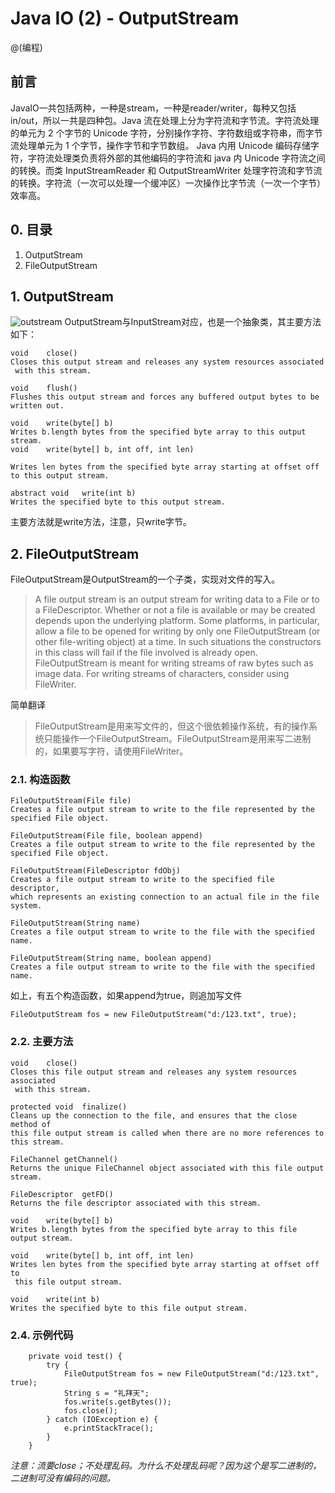 # Java IO (2) - OutputStream

@(编程)

## 前言
JavaIO一共包括两种，一种是stream，一种是reader/writer，每种又包括in/out，所以一共是四种包。Java 流在处理上分为字符流和字节流。字符流处理的单元为 2 个字节的 Unicode 字符，分别操作字符、字符数组或字符串，而字节流处理单元为 1 个字节，操作字节和字节数组。
Java 内用 Unicode 编码存储字符，字符流处理类负责将外部的其他编码的字符流和 java 内 Unicode 字符流之间的转换。而类 InputStreamReader 和 OutputStreamWriter 处理字符流和字节流的转换。字符流（一次可以处理一个缓冲区）一次操作比字节流（一次一个字节）效率高。
## 0. 目录
1. OutputStream
2. FileOutputStream

## 1. OutputStream
![outstream](http://images.cnblogs.com/cnblogs_com/wardensky/645143/o_outputstream.png)
OutputStream与InputStream对应，也是一个抽象类，其主要方法如下：
```
void	close()
Closes this output stream and releases any system resources associated
 with this stream.

void	flush()
Flushes this output stream and forces any buffered output bytes to be written out.

void	write(byte[] b)
Writes b.length bytes from the specified byte array to this output stream.
void	write(byte[] b, int off, int len)

Writes len bytes from the specified byte array starting at offset off
to this output stream.

abstract void	write(int b)
Writes the specified byte to this output stream.
```
主要方法就是write方法，注意，只write字节。

## 2. FileOutputStream
FileOutputStream是OutputStream的一个子类，实现对文件的写入。
>A file output stream is an output stream for writing data to a File or to a FileDescriptor. Whether or not a file is available or may be created depends upon the underlying platform. Some platforms, in particular, allow a file to be opened for writing by only one FileOutputStream (or other file-writing object) at a time. In such situations the constructors in this class will fail if the file involved is already open.
FileOutputStream is meant for writing streams of raw bytes such as image data. For writing streams of characters, consider using FileWriter.

简单翻译
>FileOutputStream是用来写文件的，但这个很依赖操作系统，有的操作系统只能操作一个FileOutputStream。FileOutputStream是用来写二进制的，如果要写字符，请使用FileWriter。

### 2.1. 构造函数

```
FileOutputStream(File file)
Creates a file output stream to write to the file represented by the
specified File object.

FileOutputStream(File file, boolean append)
Creates a file output stream to write to the file represented by the
specified File object.

FileOutputStream(FileDescriptor fdObj)
Creates a file output stream to write to the specified file descriptor,
which represents an existing connection to an actual file in the file system.

FileOutputStream(String name)
Creates a file output stream to write to the file with the specified name.

FileOutputStream(String name, boolean append)
Creates a file output stream to write to the file with the specified name.
```
如上，有五个构造函数，如果append为true，则追加写文件
```
FileOutputStream fos = new FileOutputStream("d:/123.txt", true);
```

### 2.2. 主要方法
```
void	close()
Closes this file output stream and releases any system resources associated
 with this stream.

protected void	finalize()
Cleans up the connection to the file, and ensures that the close method of
this file output stream is called when there are no more references to this stream.

FileChannel	getChannel()
Returns the unique FileChannel object associated with this file output stream.

FileDescriptor	getFD()
Returns the file descriptor associated with this stream.

void	write(byte[] b)
Writes b.length bytes from the specified byte array to this file output stream.

void	write(byte[] b, int off, int len)
Writes len bytes from the specified byte array starting at offset off to
 this file output stream.

void	write(int b)
Writes the specified byte to this file output stream.
```

### 2.4. 示例代码
```
	private void test() {
		try {
			FileOutputStream fos = new FileOutputStream("d:/123.txt", true);
			String s = "礼拜天";
			fos.write(s.getBytes());
			fos.close();
		} catch (IOException e) {
			e.printStackTrace();
		}
	}
```
*注意：流要close；不处理乱码。为什么不处理乱码呢？因为这个是写二进制的，二进制可没有编码的问题。*

